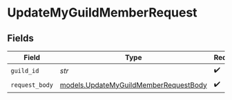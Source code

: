 # UpdateMyGuildMemberRequest


## Fields

| Field                                                                                | Type                                                                                 | Required                                                                             | Description                                                                          |
| ------------------------------------------------------------------------------------ | ------------------------------------------------------------------------------------ | ------------------------------------------------------------------------------------ | ------------------------------------------------------------------------------------ |
| `guild_id`                                                                           | *str*                                                                                | :heavy_check_mark:                                                                   | N/A                                                                                  |
| `request_body`                                                                       | [models.UpdateMyGuildMemberRequestBody](../models/updatemyguildmemberrequestbody.md) | :heavy_check_mark:                                                                   | N/A                                                                                  |